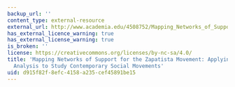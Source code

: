 ```yaml
---
backup_url: ''
content_type: external-resource
external_url: http://www.academia.edu/4508752/Mapping_Networks_of_Support_for_the_Zapatista_Movement_Applying_Social_Networks_Analysis_to_Study_Contemporary_Social_Movements
has_external_licence_warning: true
has_external_license_warning: true
is_broken: ''
license: https://creativecommons.org/licenses/by-nc-sa/4.0/
title: 'Mapping Networks of Support for the Zapatista Movement: Applying Social-Networks
  Analysis to Study Contemporary Social Movements'
uid: d915f82f-8efc-4158-a235-cef45891be15
---
```

